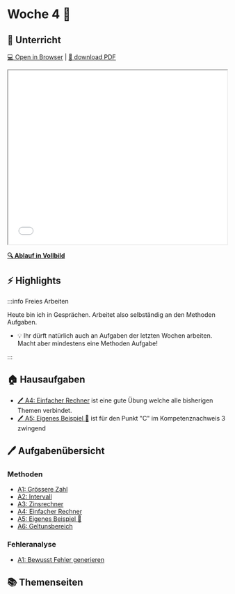 # Woche 4 🏅

<div className="grid"><div>

## :school: Unterricht

[:computer: Open in Browser](pathname:///slides/woche-04) |
[:floppy_disk: download PDF](pathname:///slides/woche-04.pdf)

<iframe src="/bbzbl-modul-319/slides/woche-04" width="100%" height="400px"></iframe>

**[:mag: Ablauf in Vollbild](pathname:///woche-04)**

</div><div>

## :zap: Highlights
:::info Freies Arbeiten

Heute bin ich in Gesprächen. Arbeitet also selbständig an den Methoden Aufgaben.

- :bulb: Ihr dürft natürlich auch an Aufgaben der letzten Wochen arbeiten. Macht
  aber mindestens eine Methoden Aufgabe!

:::

## :house: Hausaufgaben

- [:pen: A4: Einfacher Rechner](/docs/woche04/4a-methoden-fehleranalyse/aufgaben.md#pen-a4-einfacher-rechner-rocket)
  ist eine gute Übung welche alle bisherigen Themen verbindet.
- [:pen: A5: Eigenes Beispiel :star2:](/docs/woche04/4a-methoden-fehleranalyse/aufgaben.md#pen-a5-eigenes-beispiel-star2)
  ist für den Punkt "C" im Kompetenznachweis 3 zwingend

</div></div>

## :pen: Aufgabenübersicht

<div className="grid"><div>

### Methoden

- [A1: Grössere Zahl](/docs/woche04/4a-methoden-fehleranalyse/aufgaben.md#pen-a1-grössere-zahl)
- [A2: Intervall](/docs/woche04/4a-methoden-fehleranalyse/aufgaben.md#pen-a2-intervall)
- [A3: Zinsrechner](/docs/woche04/4a-methoden-fehleranalyse/aufgaben.md#pen-a3-zinsrechner)
- [A4: Einfacher Rechner](/docs/woche04/4a-methoden-fehleranalyse/aufgaben.md#pen-a4-einfacher-rechner)
- [A5: Eigenes Beispiel :star2:](/docs/woche04/4a-methoden-fehleranalyse/aufgaben.md#pen-a5-eigenes-beispiel-star2)
- [A6: Geltunsbereich](/docs/woche04/4a-methoden-fehleranalyse/aufgaben.md#pen-a6-geltungsbereich)

</div><div>

### Fehleranalyse

- [A1: Bewusst Fehler generieren](/docs/woche04/fehleranalyse.md#pen-a1-bewusst-fehler-generieren)

</div></div>

## :books: Themenseiten

<DocCardList />
